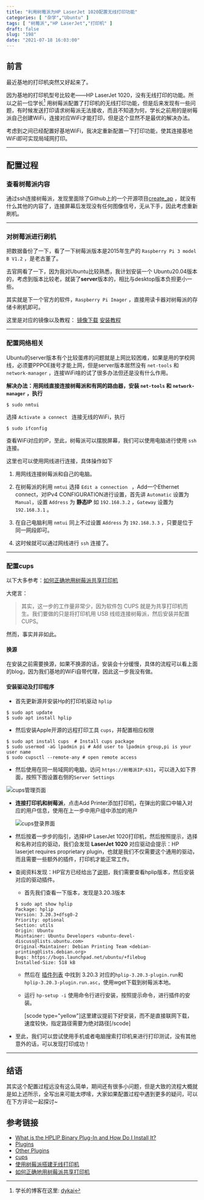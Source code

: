 ```yaml
---
title: "利用树莓派为HP LaserJet 1020配置无线打印功能"
categories: [ "杂学","Ubuntu" ]
tags: [ "树莓派","HP LaserJet","打印机" ]
draft: false
slug: "198"
date: "2021-07-18 16:03:00"
---
```


## 前言

最近基地的打印机突然又好起来了。

因为基地的打印机型号比较老——HP LaserJet 1020，没有无线打印的功能。所以之前一位学长[^1] 用树莓派配置了打印机的无线打印功能，但是后来发现有一些问题，有时候发送打印请求树莓派无法接收，而且不知道为何，学长之前用的是树莓派自己创建WiFi，连接对应WiFi才能打印，但是这个显然不是最优的解决办法。

考虑到之间已经配置好基地WiFi，我决定重新配置一下打印功能，使其连接基地WiFi即可实现局域网打印。



---



## 配置过程

### 查看树莓派内容

通过ssh连接树莓派，发现里面除了Github上的一个开源项目[create_ap](https://github.com/oblique/create_ap) ，就没有什么其他的内容了，连接屏幕后发现没有任何图像信号，无从下手，因此考虑重新刷机。



---



### 对树莓派进行刷机

把数据备份了一下，看了一下树莓派版本是2015年生产的 `Raspberry Pi 3 model B V1.2` ，是老古董了。

去官网看了一下，因为我对Ubuntu比较熟悉，我计划安装一个 Ubuntu20.04版本的，考虑到版本比较老，就装了**server**版本的，相比与desktop版本负担更小一些。

其实就是下一个官方的软件，`Raspberry Pi Imager` ，直接用读卡器对树莓派的存储卡刷机即可。

这里是对应的镜像以及教程： [镜像下载](https://ubuntu.com/download/raspberry-pi)   [安装教程](https://ubuntu.com/tutorials/how-to-install-ubuntu-desktop-on-raspberry-pi-4#1-overview)



---



### 配置网络相关

Ubuntu的server版本有个比较蛋疼的问题就是上网比较困难，如果是用的学校网线，必须要PPPOE拨号才能上网，但是server版本居然没有 `net-tools` 和 `network-manager` ，连接WiFi啥的试了很多办法但还是没有什么作用。

**解决办法：用网线直接连接树莓派和有网的路由器，安装 `net-tools` 和 `network-manager` ，执行**

```shell
$ sudo nmtui
```

选择 `Activate a connect ` 连接无线的WiFi，执行

```shell
$ sudo ifconfig
```

查看WiFi对应的IP，至此，树莓派可以摆脱屏幕，我们可以使用电脑进行使用 `ssh` 连接。

这里也可以使用网线进行连接，具体操作如下

1. 用网线连接树莓派和自己的电脑。

2. 在树莓派的利用 `nmtui` 选择 `Edit a connection ` ，Add一个Ethernet connect，对IPv4 CONFIGURATION进行设置，首先讲 `Automatic` 设置为 `Manual`，设置 `Address` 为 **静态IP** 如 `192.168.3.2` ，`Gateway` 设置为 `192.168.3.1` 。

3. 在自己电脑利用 `nmtui` 同上不过设置 `Address` 为 `192.168.3.3` ，只要是位于同一网段即可。

4. 这时候就可以通过网线进行 `ssh` 连接了。



---



### 配置cups

以下大多参考：[如何正确地用树莓派共享打印机](https://sspai.com/post/40997)

大佬言：

> 其实，这一步的工作量非常少，因为软件包 CUPS 就是为共享打印机而生。我们要做的只是将打印机用 USB 线缆连接树莓派，然后安装并配置 CUPS。

然而，事实并非如此。

#### 换源

在安装之前需要换源，如果不换源的话，安装会十分缓慢，具体的流程可以看上面的blog，因为我们基地的WiFi自带代理，因此这一步我没有做。

#### 安装驱动及打印程序

+ 首先更新源并安装Hp的打印机驱动 `hplip`

```shell
$ sudo apt update
$ sudo apt install hplip
```

+ 然后安装Apple开源的远程打印工具 `cups`，并配置相应权限

```shell
$ sudo apt install cups  # Install cups package
$ sudo usermod -aG lpadmin pi # Add user to lpadmin group,pi is your user name
$ sudo cupsctl --remote-any # open remote access 
```

+ 然后使用在同一局域网的电脑，访问 `https://树莓派IP:631`，可以进入如下界面，按照下图设置右侧的`Server Settings`

 ![cups管理页面][1]

+ **连接打印机和树莓派**，点击Add Printer添加打印机，在弹出的窗口中输入对应的用户信息，使用在上一步中用户组中添加的用户

  ![cups登录界面][2]

+ 然后按着一步步的指引，选择HP LaserJet 1020打印机，然后按照提示，选择和名称对应的驱动，我们会发现 **LaserJet 1020** 对应驱动会提示：HP laserjet requires proprietary plugin，也就是我们不仅需要这个通用的驱动，而且需要一些额外的插件，打印机才能正常工作。
+ 查阅资料发现：HP官方已经给出了[说明](https://developers.hp.com/hp-linux-imaging-and-printing/binary_plugin.html)，我们需要查看hplip版本，然后安装对应的驱动插件。

  + 首先我们查看一下版本，发现是3.20.3版本

  ```shell
  $ sudo apt show hplip 
  Package: hplip
  Version: 3.20.3+dfsg0-2
  Priority: optional
  Section: utils
  Origin: Ubuntu
  Maintainer: Ubuntu Developers <ubuntu-devel-discuss@lists.ubuntu.com>
  Original-Maintainer: Debian Printing Team <debian-printing@lists.debian.org>
  Bugs: https://bugs.launchpad.net/ubuntu/+filebug
  Installed-Size: 518 kB
  ```

  + 然后在 [插件列表](https://developers.hp.com/hp-linux-imaging-and-printing/plugins) 中找到 3.20.3 对应的`hplip-3.20.3-plugin.run`和`hplip-3.20.3-plugin.run.asc`，使用wget下载到树莓派本地。

  + 运行 `hp-setup -i` 使用命令行进行安装，按照提示命令，进行插件的安装。

    [scode type="yellow"]这里建议提前下好安装，而不是直接联网下载，速度较快，指定路径需要为绝对路径[/scode]

+ 至此，我们可以尝试使用手机或者电脑搜索打印机来进行打印测试，没有其他意外的话，可以发现打印成功！



---



## 结语

其实这个配置过程远没有这么简单，期间还有很多小问题，但是大致的流程大概就是如上述所示，全写出来可能太啰嗦，大家如果配置过程中遇到更多的疑问，可以在下方评论一起探讨~



## 参考链接

+ [What is the HPLIP Binary Plug-In and How Do I Install It?](https://developers.hp.com/hp-linux-imaging-and-printing/binary_plugin.html)
+ [Plugins](https://developers.hp.com/hp-linux-imaging-and-printing/plugins)
+ [Other Plugins](https://www.openprinting.org/download/printdriver/auxfiles/HP/plugins/)
+ [cups](https://github.com/apple/cups)
+ [使用树莓派搭建无线打印机](https://www.jianshu.com/p/d3752c584e01)
+ [如何正确地用树莓派共享打印机](https://sspai.com/post/40997)



[^1]:学长的博客在这里:	[dykai](https://tec.blog.ykai.top/)


  [1]: https://blog.zzsqwq.cn/usr/uploads/2021/07/2334607761.png
  [2]: https://blog.zzsqwq.cn/usr/uploads/2021/07/3556322742.png